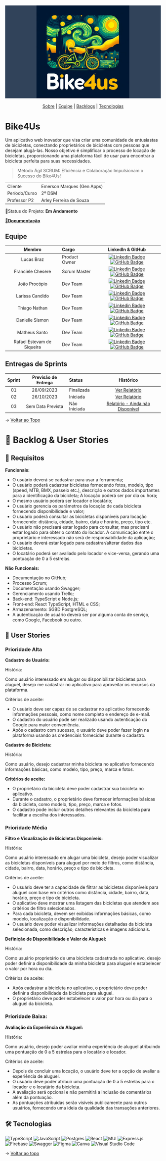 <span id="topo">
<div align="center">

![banner](./docs/assets/logo3.png)

</div>

<p align="center">
    <a href="#sobre">Sobre</a>  |
    <a href="#equipe">Equipe</a> |
    <a href="#backlogs">Backlogs</a>  |
    <a href="#tecnologias">Tecnologias</a>  
</p>

<span id="sobre">

# Bike4Us

Um aplicativo web inovador que visa criar uma comunidade de entusiastas de bicicletas, conectando proprietários de bicicletas com pessoas que desejam alugá-las. Nosso objetivo é simplificar o processo de locação de bicicletas, proporcionando uma plataforma fácil de usar para encontrar a bicicleta perfeita para suas necessidades.

> Método Ágil SCRUM: Eficiência e Colaboração Impulsionam o Sucesso do Bike4Us!

<table>
  <tbody>
    <tr>
      <td>Cliente</td>
      <td>Emerson Marques (Gen Apps)</td>
    </tr>
    <tr>
      <td>Período/Curso</td>
      <td>2º DSM</td>
    </tr>
    <tr>
      <td>Professor P2</td>
      <td>Arley Ferreira de Souza</td>
    </tr>
  </tbody>
</table>

📌Status do Projeto: **Em Andamento**

<a href="">📌<strong>Documentação</strong></a>  

<span id="equipe">

## Equipe

    
|    Membro    | Cargo                                  |                                                                                                                                                      LinkedIn & GitHub                                                                                                                                                      |
| :-----------: | :------------------------------------ | :-------------------------------------------------------------------------------------------------------------------------------------------------------------------------------------------------------------------------------------------------------------------------------------------------------------------------: |
|   Lucas Braz    | Product Owner  |           [![Linkedin Badge](https://img.shields.io/badge/Linkedin-blue?style=flat-square&logo=Linkedin&logoColor=white)]() [![GitHub Badge](https://img.shields.io/badge/GitHub-111217?style=flat-square&logo=github&logoColor=white)]() |
| Franciele Chesere  | Scrum Master  |      [![Linkedin Badge](https://img.shields.io/badge/Linkedin-blue?style=flat-square&logo=Linkedin&logoColor=white)](https://www.linkedin.com/in/franciele-m-chesere-605974274/) [![GitHub Badge](https://img.shields.io/badge/GitHub-111217?style=flat-square&logo=github&logoColor=white)](https://github.com/ChesereF) |
| João Procópio | Dev Team  |  [![Linkedin Badge](https://img.shields.io/badge/Linkedin-blue?style=flat-square&logo=Linkedin&logoColor=white)](https://www.linkedin.com/in/joao-procopio) [![GitHub Badge](https://img.shields.io/badge/GitHub-111217?style=flat-square&logo=github&logoColor=white)](https://github.com/joaoprocopio/) | 
| Larissa Candido | Dev Team   |  [![Linkedin Badge](https://img.shields.io/badge/Linkedin-blue?style=flat-square&logo=Linkedin&logoColor=white)](https://www.linkedin.com/in/larissa-candido-70b199298/) [![GitHub Badge](https://img.shields.io/badge/GitHub-111217?style=flat-square&logo=github&logoColor=white)](https://github.com/larixyz)| 
| Thiago Nathan | Dev Team   |  [![Linkedin Badge](https://img.shields.io/badge/Linkedin-blue?style=flat-square&logo=Linkedin&logoColor=white)]() [![GitHub Badge](https://img.shields.io/badge/GitHub-111217?style=flat-square&logo=github&logoColor=white)]()| 
| Danielle Sismon | Dev Team   | [![Linkedin Badge](https://img.shields.io/badge/Linkedin-blue?style=flat-square&logo=Linkedin&logoColor=white)](https://www.linkedin.com/in/danielle-sismon-%F0%9F%8F%B3%EF%B8%8F%E2%80%8D%F0%9F%8C%88-392b239b/) [![GitHub Badge](https://img.shields.io/badge/GitHub-111217?style=flat-square&logo=github&logoColor=white)](https://github.com/DanielleSismon)| 
| Matheus Santo | Dev Team   | [![Linkedin Badge](https://img.shields.io/badge/Linkedin-blue?style=flat-square&logo=Linkedin&logoColor=white)](https://www.linkedin.com/in/matheus-sergio-faria-santo-76284433/) [![GitHub Badge](https://img.shields.io/badge/GitHub-111217?style=flat-square&logo=github&logoColor=white)](https://github.com/matheussanto2)| 
| Rafael Estevam de Siqueira | Dev Team   |  [![Linkedin Badge](https://img.shields.io/badge/Linkedin-blue?style=flat-square&logo=Linkedin&logoColor=white)](https://www.linkedin.com/in/rafael-estevam-0b2654272/) [![GitHub Badge](https://img.shields.io/badge/GitHub-111217?style=flat-square&logo=github&logoColor=white)](https://github.com/rafaelres)| 




## Entregas de Sprints

| Sprint | Previsão de Entrega | Status           | Histórico |
|:--:|:----------:|:-------------------|:-------------------------------------------------:|
| 01 | 28/09/2023 | Finalizada     |  [Ver Relatório](https://github.com/backdoorgroup/bike4us/blob/main/docs/sprints/SPRINT1.md) |
| 02 | 26/10/2023 | Iniciada     | [Ver Relatório](https://github.com/backdoorgroup/bike4us/blob/main/docs/sprints/SPRINT2.md) | 
| 03 | Sem Data Prevista |  Não Iniciada   | [Relatório - Ainda não Disponível]() |

→ [Voltar ao Topo](#topo)

<span id="backlogs">

# 🎯 Backlog & User Stories

## 📌 Requisitos

<strong>Funcionais:</strong>

- O usuário deverá se cadastrar para usar a ferramenta;
- O usuário poderá cadastrar bicicletas fornecendo fotos, modelo, tipo (speed, MTB, BMX, passeio etc.), descrição e outros dados importantes para a identificação da bicicleta;
  A locação poderá ser por dia ou hora;
- O mesmo usuário poderá ser locador e locatário;
- O usuário gerencia os parâmetros da locação de cada bicicleta fornecendo disponibilidade
  e valor;
- O usuário poderá consultar as bicicletas disponíveis para locação fornecendo: distância, cidade, bairro, data e horário, preço, tipo etc.
- O usuário não precisará estar logado para consultar, mas precisará estar logado para obter o contato do locador. A comunicação entre o proprietário e interessado não será de responsabilidade da aplicação;
- O usuário deverá estar logado para cadastrar/alterar dados das bicicletas.
- O locatário poderá ser avaliado pelo locador e vice-versa, gerando uma pontuação de 0 a 5 estrelas.

<strong>Não Funcionais:</strong>

- Documentação no GitHub;
- Processo Scrum;
- Documentação usando Swagger;
- Gerenciamento usando Trello;
- Back-end: TypeScript e Node.js;
- Front-end: React TypeScript, HTML e CSS;
- Armazenamento: SGBD PostgreSQL;
- A autenticação de usuário deverá ser por alguma conta de serviço, como Google, Facebook
  ou outro.

## 📌 User Stories

### Prioridade Alta

**Cadastro de Usuário:**

História:

Como usuário interessado em alugar ou disponibilizar bicicletas para aluguel, desejo me cadastrar no aplicativo para aproveitar os recursos da plataforma.

Critérios de aceite:

- O usuário deve ser capaz de se cadastrar no aplicativo fornecendo informações pessoais, como nome completo e endereço de e-mail.
- O cadastro do usuário pode ser realizado usando autenticação do Google para maior conveniência.
- Após o cadastro com sucesso, o usuário deve poder fazer login na plataforma usando as credenciais fornecidas durante o cadastro.

**Cadastro de Bicicleta:**

História:

Como usuário, desejo cadastrar minha bicicleta no aplicativo fornecendo informações básicas, como modelo, tipo, preço, marca e fotos.

**Critérios de aceite:**

- O proprietário da bicicleta deve poder cadastrar sua bicicleta no aplicativo.
- Durante o cadastro, o proprietário deve fornecer informações básicas da bicicleta, como modelo, tipo, preço, marca e fotos.
- O cadastro pode incluir outros detalhes relevantes da bicicleta para facilitar a escolha dos interessados.

### Prioridade Média

**Filtro e Visualização de Bicicletas Disponíveis:**

História:

Como usuário interessado em alugar uma bicicleta, desejo poder visualizar as bicicletas disponíveis para aluguel por meio de filtros, como distância, cidade, bairro, data, horário, preço e tipo de bicicleta.

Critérios de aceite:

- O usuário deve ter a capacidade de filtrar as bicicletas disponíveis para aluguel com base em critérios como distância, cidade, bairro, data, horário, preço e tipo de bicicleta.
- O aplicativo deve mostrar uma listagem das bicicletas que atendem aos critérios de filtro selecionados.
- Para cada bicicleta, devem ser exibidas informações básicas, como modelo, localização e disponibilidade.
- O usuário deve poder visualizar informações detalhadas da bicicleta selecionada, como descrição, características e imagens adicionais.

**Definição de Disponibilidade e Valor de Aluguel:**

História:

Como usuário proprietário de uma bicicleta cadastrada no aplicativo, desejo poder definir a disponibilidade da minha bicicleta para aluguel e estabelecer o valor por hora ou dia.

Critérios de aceite:

- Após cadastrar a bicicleta no aplicativo, o proprietário deve poder definir a disponibilidade da bicicleta para aluguel.
- O proprietário deve poder estabelecer o valor por hora ou dia para o aluguel da bicicleta.

### Prioridade Baixa:

**Avaliação da Experiência de Aluguel:**

História:

Como usuário, desejo poder avaliar minha experiência de aluguel atribuindo uma pontuação de 0 a 5 estrelas para o locatário e locador.

Critérios de aceite:

- Depois de concluir uma locação, o usuário deve ter a opção de avaliar a experiência de aluguel.
- O usuário deve poder atribuir uma pontuação de 0 a 5 estrelas para o locador e o locatário da bicicleta.
- A avaliação será opcional e não permitirá a inclusão de comentários além da pontuação.
- As pontuações atribuídas serão visíveis publicamente para outros usuários, fornecendo uma ideia da qualidade das transações anteriores.


<span id="tecnologias">

## 🛠️ Tecnologias


![TypeScript](https://img.shields.io/badge/typescript-%23007ACC.svg?style=for-the-badge&logo=typescript&logoColor=white)
![JavaScript](https://img.shields.io/badge/javascript-%23323330.svg?style=for-the-badge&logo=javascript&logoColor=%23F7DF1E)
![Postgres](https://img.shields.io/badge/postgres-%23316192.svg?style=for-the-badge&logo=postgresql&logoColor=white)
![React](https://img.shields.io/badge/react-%2320232a.svg?style=for-the-badge&logo=react&logoColor=%2361DAFB)
![MUI](https://img.shields.io/badge/MUI-%230081CB.svg?style=for-the-badge&logo=mui&logoColor=white)
![Express.js](https://img.shields.io/badge/express.js-%23404d59.svg?style=for-the-badge&logo=express&logoColor=%2361DAFB)
![Firebase](https://img.shields.io/badge/Firebase-039BE5?style=for-the-badge&logo=Firebase&logoColor=white) 
![Swagger](https://img.shields.io/badge/-Swagger-%23Clojure?style=for-the-badge&logo=swagger&logoColor=white)
![Figma](https://img.shields.io/badge/figma-%23F24E1E.svg?style=for-the-badge&logo=figma&logoColor=white)
![Canva](https://img.shields.io/badge/Canva-%2300C4CC.svg?style=for-the-badge&logo=Canva&logoColor=white)
![Visual Studio Code](https://img.shields.io/badge/Visual%20Studio%20Code-0078d7.svg?style=for-the-badge&logo=visual-studio-code&logoColor=white)


→ [Voltar ao topo](#topo)